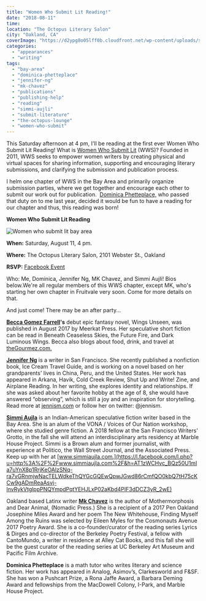 ```yaml
---
title: "Women Who Submit Lit Reading!"
date: "2018-08-11"
time:
location: "The Octopus Literary Salon"
city: "Oakland, CA"
coverImage: "https://d2ypg8o05lff0b.cloudfront.net/wp-content/uploads/sites/3/2018/08/wwsw-cover-500x281.jpg"
categories:
  - "appearances"
  - "writing"
tags:
  - "bay-area"
  - "dominica-phetteplace"
  - "jennifer-ng"
  - "mk-chavez"
  - "publications"
  - "publishing-help"
  - "reading"
  - "simmi-aujli"
  - "submit-literature"
  - "the-octopus-lounge"
  - "women-who-submit"
---
```


This Saturday afternoon at 4 pm, I'll be reading at the first ever Women Who Submit Lit Reading! What is [Women Who Submit Lit](http://womenwhosubmitlit.org/) (WWS)? Founded in 2011, WWS seeks to empower women writers by creating physical and virtual spaces for sharing information, supporting and encouraging literary submissions, and clarifying the submission and publication process.

I helm one chapter of WWS in the Bay Area and primarily organize submission parties, where we get together and encourage each other to submit our work out for publication.  [Dominica Phetteplace,](http://www.dominicaphetteplace.com/home) who passed that duty on to me last year, decided it would be fun to have a reading for our chapter and thus, this reading was born!

**Women Who Submit Lit Reading**

![Women who submit lit bay area](https://d2ypg8o05lff0b.cloudfront.net/wp-content/uploads/sites/3/2018/08/wwsw-cover-500x281.jpg)

**When:** Saturday, August 11, 4 pm.

**Where:** The Octopus Literary Salon, 2101 Webster St., Oakland

**RSVP:** [Facebook Event](https://www.facebook.com/events/2136026470010572/)

Who: Me, Dominica, Jennifer Ng, MK Chavez, and Simmi Aujli! Bios below.We're all regular members of this WWS chapter, except MK, who's starting her own chapter in Fruitvale very soon. Come for more details on that.

And just come! There may be an after party...

**[Becca Gomez Farrell](https://www.facebook.com/thegourmez?fref=mentions)'s** debut epic fantasy novel, Wings Unseen, was published in August 2017 by Meerkat Press. Her speculative short fiction can be read in Beneath Ceaseless Skies, the Future Fire, and Dark Luminous Wings. Becca also blogs about food, drink, and travel at [theGourmez.com.](http://theGourmez.com/)

**[Jennifer Ng](https://www.facebook.com/jenni5?fref=mentions)** is a writer in San Francisco. She recently published a nonfiction book, Ice Cream Travel Guide, and is working on a novel based on her grandparents' lives in China, Peru, and the United States. Her work has appeared in Arkana, Havik, Cold Creek Review, Shut Up and Write! Zine, and Airplane Reading. In her writing, she explores identity and relationships. If she was asked about her favorite hobby at the age of 8, she would have answered “observing”, which is still a joy and an inspiration for storytelling. Read more at [jennism.com](https://l.facebook.com/l.php?u=http%3A%2F%2Fjennism.com%2F&h=AT3opnFTx6xp9a2BYFRa1XbomIdWkuQ9ClfbApHylfh4Xy1Clcaf1ay3gMkoHC5HGxmGT50vWohQ2HVfWM5mkhC4J62jH1s5JbDIub33XGGSCO9lSrkWqOjovTyFc8Cl5DM3zwQO01BvPoIjpg4dPJMNzq1_tka_wvQ) or follow her on twitter: @jennism.

**[Simmi Aujla](https://www.facebook.com/simmi?fref=mentions)** is an Indian-American speculative fiction writer based in the Bay Area. She is an alum of the VONA / Voices of Our Nation workshop, where she studied genre fiction. A 2018 fellow at the San Francisco Writers' Grotto, in the fall she will attend an interdisciplinary arts residency at Marble House Project. Simmi is a Brown alum and former journalist, with experience at Politico, the Wall Street Journal, and the Associated Press. Keep up with her at [www.simmiaujla.com.](https://l.facebook.com/l.php?u=http%3A%2F%2Fwww.simmiaujla.com%2F&h=AT1zWCHvc_BQz50U1mla7uYnX8p1RrjKeOAlzSNq-ra7vGRnmjwNacTELWdkeThQYGcGQEwQpwJGwd86rCmfQO0kbQ7tH75cKCw9gADmReaAsvj-lnvRykVtglppPNQYmpdPqtYEHJLxP02aKbd4PIF3dDCZ3yR_2wE)

Oakland based Latinx writer **[Mk Chavez](https://www.facebook.com/alittlebrownsparrow?fref=mentions)** is the author of Mothermorphosis and Dear Animal, (Nomadic Press.) She is a recipient of a 2017 Pen Oakland Josephine Miles Award and her poem The New Whitehouse, Finding Myself Among the Ruins was selected by Eileen Myles for the Cosmonauts Avenue 2017 Poetry Award. She is a co-founder/curator of the reading series Lyrics & Dirges and co-director of the Berkeley Poetry Festival, a fellow with CantoMundo, a writer in residence at Alley Cat Books, and this fall she will be the guest curator of the reading series at UC Berkeley Art Museum and Pacific Film Archive.

**Dominica Phetteplace** is a math tutor who writes literary and science fiction. Her work has appeared in Analog, Asimov’s, Clarkesworld and F&SF. She has won a Pushcart Prize, a Rona Jaffe Award, a Barbara Deming Award and fellowships from the MacDowell Colony, I-Park, and Marble House Project.
